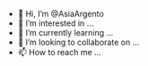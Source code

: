 - 👋 Hi, I’m @AsiaArgento
- 👀 I’m interested in ...
- 🌱 I’m currently learning ...
- 💞️ I’m looking to collaborate on ...
- 📫 How to reach me ...

<!---
AsiaArgento/AsiaArgento is a ✨ special ✨ repository because its `README.md` (this file) appears on your GitHub profile.
You can click the Preview link to take a look at your changes.
--->
